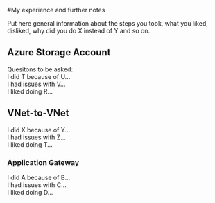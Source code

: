 #My experience and further notes

Put here general information about the steps you took, what you liked, disliked, why did you do X instead of Y and so on.

## Azure Storage Account

Quesitons to be asked:
<br>I did T because of U...
<br>I had issues with V...
<br>I liked doing R...

## VNet-to-VNet

I did X because of Y...
<br>I had issues with Z...
<br>I liked doing T...

### Application Gateway

I did A because of B...
<br>I had issues with C...
<br>I liked doing D...

